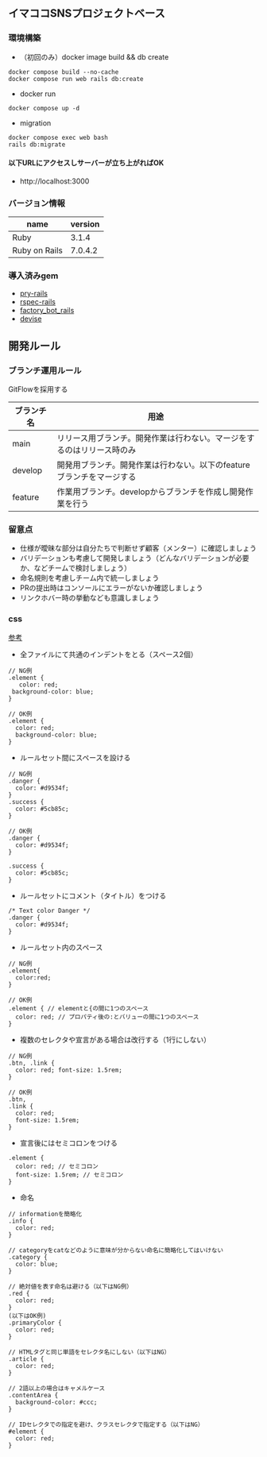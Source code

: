 ## イマココSNSプロジェクトベース

### 環境構築
- （初回のみ）docker image build && db create

```
docker compose build --no-cache
docker compose run web rails db:create
```

- docker run

```
docker compose up -d
```

- migration

```
docker compose exec web bash
rails db:migrate
```

#### 以下URLにアクセスしサーバーが立ち上がればOK

- http://localhost:3000

### バージョン情報

name|version
--|--
Ruby | 3.1.4
Ruby on Rails | 7.0.4.2

### 導入済みgem

- [pry-rails](https://github.com/pry/pry-rails)
- [rspec-rails](https://github.com/rspec/rspec-rails)
- [factory_bot_rails](https://github.com/thoughtbot/factory_bot_rails)
- [devise](https://github.com/heartcombo/devise#getting-started)

## 開発ルール

### ブランチ運用ルール

GitFlowを採用する

| ブランチ名 | 用途 |
| ---- | ---- |
| main | リリース用ブランチ。開発作業は行わない。マージをするのはリリース時のみ |
| develop | 開発用ブランチ。開発作業は行わない。以下のfeatureブランチをマージする |
| feature | 作業用ブランチ。developからブランチを作成し開発作業を行う |

### 留意点

- 仕様が曖昧な部分は自分たちで判断せず顧客（メンター）に確認しましょう
- バリデーションも考慮して開発しましょう（どんなバリデーションが必要か、などチームで検討しましょう）
- 命名規則を考慮しチーム内で統一しましょう
- PRの提出時はコンソールにエラーがないか確認しましょう
- リンクホバー時の挙動なども意識しましょう

### css

[参考](https://qiita.com/oreo/items/33da466480b2653bd5af)

- 全ファイルにて共通のインデントをとる（スペース2個）
```
// NG例
.element {
   color: red;
 background-color: blue;
}

// OK例
.element {
  color: red;
  background-color: blue;
}
```

- ルールセット間にスペースを設ける
```
// NG例
.danger {
  color: #d9534f;
}
.success {
  color: #5cb85c;
}

// OK例
.danger {
  color: #d9534f;
}

.success {
  color: #5cb85c;
}
```

- ルールセットにコメント（タイトル）をつける
```
/* Text color Danger */
.danger {
  color: #d9534f;
}
```

- ルールセット内のスペース
```
// NG例
.element{
  color:red;
}

// OK例
.element { // elementと{の間に1つのスペース
  color: red; // プロパティ後の:とバリューの間に1つのスペース
}
```

- 複数のセレクタや宣言がある場合は改行する（1行にしない）
```
// NG例
.btn, .link {
  color: red; font-size: 1.5rem;
}

// OK例
.btn,
.link {
  color: red;
  font-size: 1.5rem;
}
```

- 宣言後にはセミコロンをつける
```
.element {
  color: red; // セミコロン
  font-size: 1.5rem; // セミコロン
}
```

- 命名
```
// informationを簡略化
.info {
  color: red;
}

// categoryをcatなどのように意味が分からない命名に簡略化してはいけない
.category {
  color: blue;
}

// 絶対値を表す命名は避ける（以下はNG例）
.red {
  color: red;
}
(以下はOK例)
.primaryColor {
  color: red;
}

// HTMLタグと同じ単語をセレクタ名にしない（以下はNG）
.article {
  color: red;
}

// 2語以上の場合はキャメルケース
.contentArea {
  background-color: #ccc;
}

// IDセレクタでの指定を避け、クラスセレクタで指定する（以下はNG）
#element {
  color: red;
}
```
